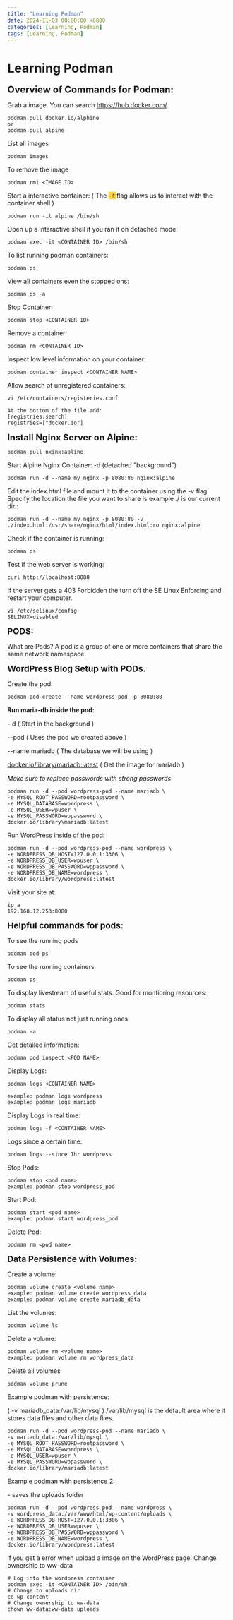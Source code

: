 ```yaml
---
title: "Learning Podman"
date: 2024-11-03 00:00:00 +0800
categories: [Learning, Podman]
tags: [Learning, Podman]
---
```


# Learning Podman

**<span style="font-size: 21px">Overview of Commands for Podman:</span>**

Grab a image. You can search <https://hub.docker.com/>.

```
podman pull docker.io/alphine
or
podman pull alpine
```

List all images

```
podman images
```

To remove the image

```
podman rmi <IMAGE ID>
```

Start a interactive container: ( The <mark data-color="#ffd43b" style="background-color: #ffd43b; color: inherit">-it </mark>flag allows us to interact with the container shell )

```
podman run -it alpine /bin/sh
```

Open up a interactive shell if you ran it on detached mode:

```
podman exec -it <CONTAINER ID> /bin/sh
```

To list running podman containers:

```
podman ps
```

View all containers even the stopped ons:

```
podman ps -a
```

Stop Container:

```
podman stop <CONTAINER ID>
```

Remove a container:

```
podman rm <CONTAINER ID>
```

Inspect low level information on your container:

```
podman container inspect <CONTAINER NAME>
```

Allow search of unregistered containers:

```
vi /etc/containers/registeries.conf

At the bottom of the file add:
[registries.search]
registries=["docker.io"]
```

**<span style="font-size: 20px">Install Nginx Server on Alpine:</span>**

```
podman pull nxinx:apline
```

Start Alpine Nginx Container: -d (detached "background") 

```
podman run -d --name my_nginx -p 8080:80 nginx:alpine
```

Edit the index.html file and mount it to the container using the -v flag. Specify the location the file you want to share is example ./ is our current dir.:

```
podman run -d --name my_nginx -p 8080:80 -v ./index.html:/usr/share/nginx/html/index.html:ro nginx:alpine
```

Check if the container is running:

```
podman ps
```

Test if the web server is working: 

```
curl http://localhost:8080
```

If the server gets a 403 Forbidden the turn off the SE Linux Enforcing and restart your computer.

```
vi /etc/selinux/config
SELINUX=disabled
```

**<span style="font-size: 19px">PODS:</span>**

What are Pods? A pod is a group of one or more containers that share the same network namespace.

**<span style="font-size: 19px">WordPress Blog Setup with PODs.</span>**

Create the pod. 

```
podman pod create --name wordpress-pod -p 8080:80
```

**Run maria-db inside the pod:**

\-  d ( Start in the background )

\--pod ( Uses the pod we created above )

\--name mariadb ( The database we will be using )

[docker.io/library/mariadb:latest](http://docker.io/library/mariadb:latest) ( Get the image for mariadb )

*Make sure to replace passwords with strong passwords*

```
podman run -d --pod wordpress-pod --name mariadb \
-e MYSQL_ROOT_PASSWORD=rootpassword \
-e MYSQL_DATABASE=wordpress \
-e MYSQL_USER=wpuser \
-e MYSQL_PASSWORD=wppassword \
docker.io/library\mariadb:latest
```

Run WordPress inside of the pod:

```
podman run -d --pod wordpress-pod --name wordpress \
-e WORDPRESS_DB_HOST=127.0.0.1:3306 \
-e WORDPRESS_DB_USER=wpuser \
-e WORDPRESS_DB_PASSWORD=wppassword \
-e WORDPRESS_DB_NAME=wordpress \
docker.io/library/wordpress:latest
```

Visit your site at:

```
ip a
192.168.12.253:8080
```

**<span style="font-size: 19px">Helpful commands for pods:</span>**

To see the running pods

```
podman pod ps
```

To see the running containers

```
podman ps
```

To display livestream of useful stats. Good for montioring resources:

```
podman stats
```

To display all status not just running ones:

```
podman -a
```

Get detailed information:

```
podman pod inspect <POD NAME>
```

Display Logs:

```
podman logs <CONTAINER NAME>

example: podman logs wordpress
example: podman logs mariadb
```

Display Logs in real time:

```
podman logs -f <CONTAINER NAME>
```

Logs since a certain time:

```
podman logs --since 1hr wordpress
```

Stop Pods:

```
podman stop <pod name>
example: podman stop wordpress_pod
```

Start Pod:

```
podman start <pod name>
example: podman start wordpress_pod
```

Delete Pod:

```
podman rm <pod name>
```

**<span style="font-size: 19px">Data Persistence with Volumes:</span>**

Create a volume:

```
podman volume create <volume name>
example: podman volume create wordpress_data
example: podman volume create mariadb_data
```

List the volumes:

```
podman volume ls
```

Delete a volume:

```
podman volume rm <volume name>
example: podman volume rm wordpress_data
```

Delete all volumes

```
podman volume prune
```

Example podman with persistence: 

( -v mariadb_data:/var/lib/mysql ) /var/lib/mysql is the default area where it stores data files and other data files.

```
podman run -d --pod wordpress-pod --name mariadb \
-v mariadb_data:/var/lib/mysql \
-e MYSQL_ROOT_PASSWORD=rootpassword \
-e MYSQL_DATABASE=wordpress \
-e MYSQL_USER=wpuser \
-e MYSQL_PASSWORD=wppassword \
docker.io/library/mariadb:latest
```

Example podman with persistence 2: 

\- saves the uploads folder

```
podman run -d --pod wordpress-pod --name wordpress \
-v wordpress_data:/var/www/html/wp-content/uploads \
-e WORDPRESS_DB_HOST=127.0.0.1:3306 \
-e WORDPRESS_DB_USER=wpuser \
-e WORDPRESS_DB_PASSWORD=wppassword \
-e WORDPRESS_DB_NAME=wordpress \
docker.io/library/wordpress:latest
```

if you get a error when upload a image on the WordPress page. Change ownership to ww-data

```
# Log into the wordpress container
podman exec -it <CONTAINER ID> /bin/sh
# Change to uploads dir
cd wp-content
# Change ownership to ww-data
chown ww-data:ww-data uploads
```